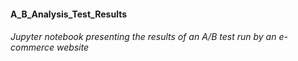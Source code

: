 #### A_B_Analysis_Test_Results
###### Jupyter notebook presenting the results of an A/B test run by an e-commerce website
